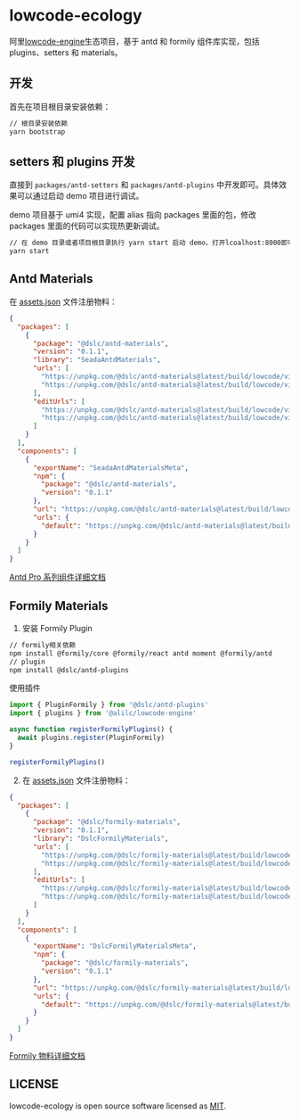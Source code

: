 # lowcode-ecology

阿里[lowcode-engine](https://lowcode-engine.cn/)生态项目，基于 antd 和 formily 组件库实现，包括 plugins、setters 和 materials。

## 开发

首先在项目根目录安装依赖：

```bash
// 根目录安装依赖
yarn bootstrap
```

## setters 和 plugins 开发

直接到 `packages/antd-setters` 和 `packages/antd-plugins` 中开发即可。具体效果可以通过启动 demo 项目进行调试。

demo 项目基于 umi4 实现，配置 alias 指向 packages 里面的包，修改 packages 里面的代码可以实现热更新调试。

```bash
// 在 demo 目录或者项目根目录执行 yarn start 启动 demo，打开lcoalhost:8000即可访问
yarn start
```

## Antd Materials

在 [assets.json](/demo/src/assets/assets.json) 文件注册物料：

```json
{
  "packages": [
    {
      "package": "@dslc/antd-materials",
      "version": "0.1.1",
      "library": "SeadaAntdMaterials",
      "urls": [
        "https://unpkg.com/@dslc/antd-materials@latest/build/lowcode/view.js",
        "https://unpkg.com/@dslc/antd-materials@latest/build/lowcode/view.css"
      ],
      "editUrls": [
        "https://unpkg.com/@dslc/antd-materials@latest/build/lowcode/view.js",
        "https://unpkg.com/@dslc/antd-materials@latest/build/lowcode/view.css"
      ]
    }
  ],
  "components": [
    {
      "exportName": "SeadaAntdMaterialsMeta",
      "npm": {
        "package": "@dslc/antd-materials",
        "version": "0.1.1"
      },
      "url": "https://unpkg.com/@dslc/antd-materials@latest/build/lowcode/meta.js",
      "urls": {
        "default": "https://unpkg.com/@dslc/antd-materials@latest/build/lowcode/meta.js"
      }
    }
  ]
}
```

[Antd Pro 系列组件详细文档](packages/antd-materials)

## Formily Materials

1. 安装 Formily Plugin

```bash
// formily相关依赖
npm install @formily/core @formily/react antd moment @formily/antd
// plugin
npm install @dslc/antd-plugins
```

使用插件

```javascript
import { PluginFormily } from '@dslc/antd-plugins'
import { plugins } from '@alilc/lowcode-engine'

async function registerFormilyPlugins() {
  await plugins.register(PluginFormily)
}

registerFormilyPlugins()
```

2. 在 [assets.json](/demo/src/assets/assets.json) 文件注册物料：

```json
{
  "packages": [
    {
      "package": "@dslc/formily-materials",
      "version": "0.1.1",
      "library": "DslcFormilyMaterials",
      "urls": [
        "https://unpkg.com/@dslc/formily-materials@latest/build/lowcode/view.js",
        "https://unpkg.com/@dslc/formily-materials@latest/build/lowcode/view.css"
      ],
      "editUrls": [
        "https://unpkg.com/@dslc/formily-materials@latest/build/lowcode/view.js",
        "https://unpkg.com/@dslc/formily-materials@latest/build/lowcode/view.css"
      ]
    }
  ],
  "components": [
    {
      "exportName": "DslcFormilyMaterialsMeta",
      "npm": {
        "package": "@dslc/formily-materials",
        "version": "0.1.1"
      },
      "url": "https://unpkg.com/@dslc/formily-materials@latest/build/lowcode/meta.js",
      "urls": {
        "default": "https://unpkg.com/@dslc/formily-materials@latest/build/lowcode/meta.js"
      }
    }
  ]
}
```

[Formily 物料详细文档](packages/formily-materials)

## LICENSE

lowcode-ecology is open source software licensed as [MIT](https://github.com/seada-low-code/lowcode-ecology/blob/main/LICENSE.md).
